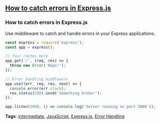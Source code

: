 ## [How to catch errors in Express.js](#how-to-catch-errors-in-expressjs)

### How to catch errors in Express.js

Use middleware to catch and handle errors in your Express applications.

```javascript
const express = require('express');
const app = express();

// Your routes here
app.get('/', (req, res) => {
  throw new Error('Oops!');
});

// Error handling middleware
app.use((err, req, res, next) => {
  console.error(err.stack);
  res.status(500).send('Something broke!');
});

app.listen(3000, () => console.log('Server running on port 3000'));
```

**Tags**: [intermediate](./level/intermediate), [JavaScript](./theme/javascript), [Express.js](./theme/express_js), [Error Handling](./theme/error_handling)


